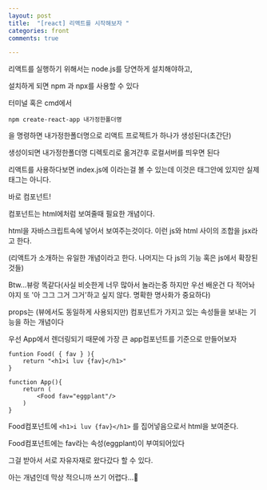 ```yaml
---
layout: post
title:  "[react] 리액트를 시작해보자 "
categories: front 
comments: true

---
```






리액트를 실행하기 위해서는  node.js를 당연하게 설치해야하고,

설치하게 되면 npm 과 npx를 사용할 수 있다

터미널 혹은 cmd에서

 `npm create-react-app 내가정한폴더명` 

을 명령하면 내가정한폴더명으로 리액트 프로젝트가 하나가 생성된다(초간단)

생성이되면 내가정한폴더명 디렉토리로 옮겨간후 로컬서버를 띄우면 된다



리액트를 사용하다보면 index.js에 <App /> 이라는걸 볼 수 있는데 이것은 태그안에 있지만 실제 태그는 아니다.

바로 컴포넌트!

컴포넌트는 html에처럼 보여줄때 필요한 개념이다.

 html을 자바스크립트속에 넣어서 보여주는것이다. 이런 js와 html 사이의 조합을 jsx라고 한다.

(리액트가 소개하는 유일한 개념이라고 한다. 나머지는 다 js의 기능 혹은 js에서 확장된 것들)

Btw...뷰랑 똑같다(사실 비슷한게 너무 많아서 놀라는중 하지만 우선 배운건 다 적어놔야지 또 '아 그그 그거 그거'하고 싶지 않다. 명확한 명사화가 중요하다)



props는 (뷰에서도 동일하게 사용되지만) 컴포넌트가 가지고 있는 속성들을 보내는 기능을 하는 개념이다

우선 App에서 렌더링되기 때문에 가장 큰 app컴포넌트를 기준으로 만들어보자

~~~react
funtion Food( { fav } ){
	return "<h1>i luv {fav}</h1>"
}

function App(){
	return (
		<Food fav="eggplant"/>
	)
}
~~~



Food컴포넌트에 `<h1>i luv {fav}</h1>` 를 집어넣음으로서 html을 보여준다.

Food컴포넌트에는 fav라는 속성(eggplant)이 부여되어있다

그걸 받아서 서로 자유자재로 왔다갔다 할 수 있다.

아는 개념인데 막상 적으니까 쓰기 어렵다...🥲







